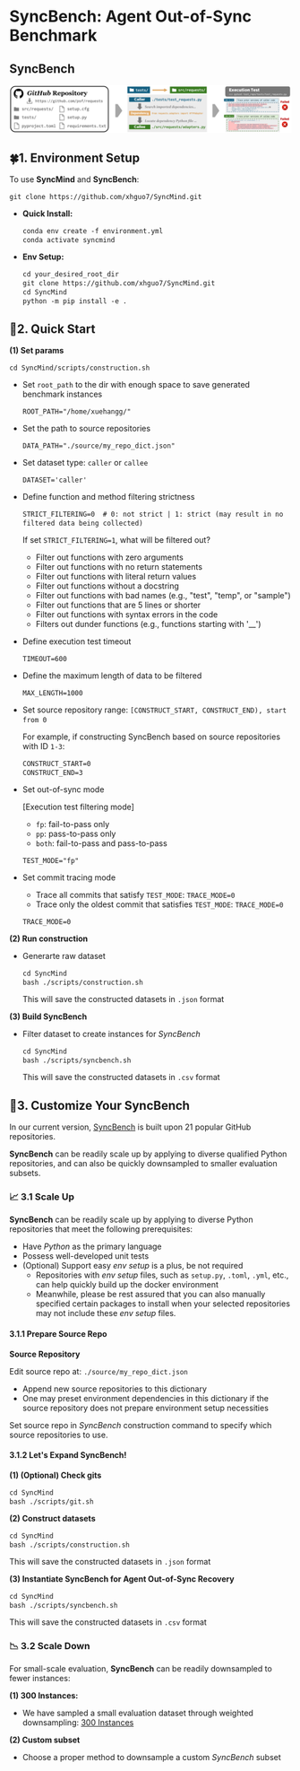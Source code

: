 # **SyncBench:** Agent Out-of-Sync Benchmark


## **SyncBench**
<p align="center">
  <img src="../assets/syncbench.png" width="800" alt="Alt text">
</p>


## 🍀**1. Environment Setup**

To use **SyncMind** and **SyncBench**:
```
git clone https://github.com/xhguo7/SyncMind.git
```

- **Quick Install:**
  ```
  conda env create -f environment.yml
  conda activate syncmind
  ```

- **Env Setup:**
  ```
  cd your_desired_root_dir
  git clone https://github.com/xhguo7/SyncMind.git
  cd SyncMind
  python -m pip install -e .
  ```



## 🚀**2. Quick Start**

**(1) Set params**
  ```
  cd SyncMind/scripts/construction.sh
  ```
  - Set `root_path` to the dir with enough space to save generated benchmark instances
    ```
    ROOT_PATH="/home/xuehangg/"
    ```

  - Set the path to source repositories
    ```
    DATA_PATH="./source/my_repo_dict.json"
    ```

  - Set dataset type: `caller` or `callee`
    ```
    DATASET='caller'
    ```

  - Define function and method filtering strictness
    ```
    STRICT_FILTERING=0  # 0: not strict | 1: strict (may result in no filtered data being collected)
    ```

    If set `STRICT_FILTERING=1`, what will be filtered out?
    - Filter out functions with zero arguments
    - Filter out functions with no return statements
    - Filter out functions with literal return values
    - Filter out functions without a docstring
    - Filter out functions with bad names (e.g., "test", "temp", or "sample")
    - Filter out functions that are 5 lines or shorter
    - Filter out functions with syntax errors in the code
    - Filters out dunder functions (e.g., functions starting with '__')

  - Define execution test timeout
    ```
    TIMEOUT=600
    ```

  - Define the maximum length of data to be filtered
    ```
    MAX_LENGTH=1000
    ```

  - Set source repository range: `[CONSTRUCT_START, CONSTRUCT_END), start from 0`
    
    For example, if constructing SyncBench based on source repositories with ID `1-3`:
    ```
    CONSTRUCT_START=0
    CONSTRUCT_END=3
    ```

  - Set out-of-sync mode

    [Execution test filtering mode]
    - `fp`: fail-to-pass only
    - `pp`: pass-to-pass only
    - `both`: fail-to-pass and pass-to-pass
    ```
    TEST_MODE="fp"
    ```

  - Set commit tracing mode

    - Trace all commits that satisfy `TEST_MODE`: `TRACE_MODE=0`
    - Trace only the oldest commit that satisfies `TEST_MODE`: `TRACE_MODE=0`
    ```
    TRACE_MODE=0
    ```

**(2) Run construction**
  - Generarte raw dataset
    ```
    cd SyncMind
    bash ./scripts/construction.sh
    ```
    This will save the constructed datasets in `.json` format

**(3) Build SyncBench**
  - Filter dataset to create instances for *SyncBench*
    ```
    cd SyncMind
    bash ./scripts/syncbench.sh
    ```
    This will save the constructed datasets in `.csv` format


## 🎨**3. Customize Your SyncBench**

In our current version, [SyncBench](https://huggingface.co/datasets/xuehang/SyncBench) is built upon 21 popular GitHub repositories.

**SyncBench** can be readily scale up by applying to diverse qualified Python repositories, and can also be quickly downsampled to smaller evaluation subsets.

### 📈 **3.1 Scale Up**
**SyncBench** can be readily scale up by applying to diverse Python repositories that meet the following prerequisites:
  - Have *Python* as the primary language
  - Possess well-developed unit tests
  - (Optional) Support easy *env setup* is a plus, be not required
    - Repositories with *env setup* files, such as `setup.py`, `.toml`, `.yml`, etc., can help quickly build up the docker environment
    - Meanwhile, please be rest assured that you can also manually specified certain packages to install when your selected repositories may not include these *env setup* files.

#### **3.1.1 Prepare Source Repo**

**Source Repository**

Edit source repo at: `./source/my_repo_dict.json`
- Append new source repositories to this dictionary
- One may preset environment dependencies in this dictionary if the source repository does not prepare environment setup necessities

Set source repo in *SyncBench* construction command to specify which source repositories to use.

#### **3.1.2 Let's Expand SyncBench!**
**(1) (Optional) Check gits**
```
cd SyncMind
bash ./scripts/git.sh
```

**(2) Construct datasets**
```
cd SyncMind
bash ./scripts/construction.sh
```
This will save the constructed datasets in `.json` format

**(3) Instantiate SyncBench for Agent Out-of-Sync Recovery**
```
cd SyncMind
bash ./scripts/syncbench.sh
```
This will save the constructed datasets in `.csv` format



### 📉 **3.2 Scale Down**
For small-scale evaluation, **SyncBench** can be readily downsampled to fewer instances:

**(1) 300 Instances:**
  - We have sampled a small evaluation dataset through weighted downsampling: [300 Instances](https://huggingface.co/datasets/xuehang/SyncBench)

**(2) Custom subset**
  - Choose a proper method to downsample a custom *SyncBench* subset
